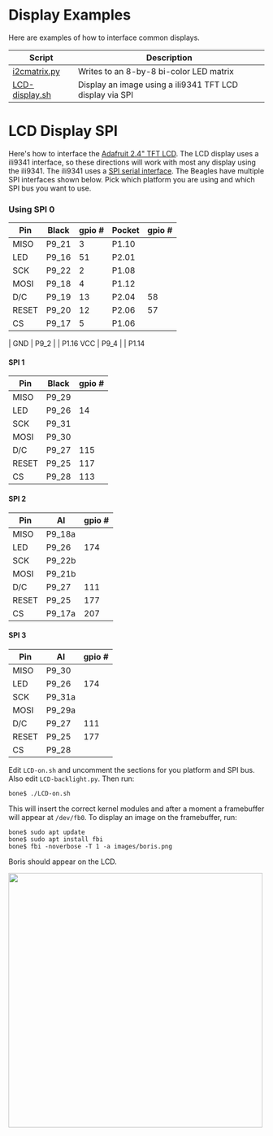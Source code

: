 # Display Examples
Here are examples of how to interface common displays.

Script            | Description
------            | -----------
[i2cmatrix.py](#matrix)     | Writes to an 8-by-8 bi-color LED matrix
[LCD-display.sh](#LCD-Display-SPI)                    | Display an image using a ili9341 TFT LCD display via SPI

# LCD Display SPI

Here's how to interface the [Adafruit 2.4" TFT LCD](https://www.adafruit.com/product/2478).
The LCD display uses a ili9341 interface, so these directions will work with most
any display using the ili9341.  The ili9341 uses a 
[SPI serial interface](https://en.wikipedia.org/wiki/Serial_Peripheral_Interface).
The Beagles have multiple SPI interfaces shown below.  Pick which platform
you are using and which SPI bus you want to use.

### Using SPI 0

Pin     | Black | gpio # | Pocket | gpio #
---     | ----- | ------ | ------ | -----
MISO    | P9_21 | 3      | P1.10  | 
LED     | P9_16 | 51     | P2.01  |
SCK     | P9_22 | 2      | P1.08
MOSI    | P9_18 | 4      | P1.12
D/C     | P9_19 | 13     | P2.04  | 58
RESET   | P9_20 | 12     | P2.06  | 57
CS      | P9_17 | 5      | P1.06
|
GND     | P9_2  |        | P1.16
VCC     | P9_4  |        | P1.14

#### SPI 1
Pin     | Black | gpio # 
---     | ----- | ------ 
MISO    | P9_29 |   
LED     | P9_26 | 14   
SCK     | P9_31 |
MOSI    | P9_30 | 
D/C     | P9_27 | 115
RESET   | P9_25 | 117
CS      | P9_28 | 113

#### SPI 2
Pin     | AI     | gpio # | 
---     | -----  | ------ 
MISO    | P9_18a |        | (Switched from Black)
LED     | P9_26  | 174
SCK     | P9_22b |
MOSI    | P9_21b |        | (Switched from Black)
D/C     | P9_27  | 111
RESET   | P9_25  | 177
CS      | P9_17a | 207

#### SPI 3
Pin     | AI     | gpio # | 
---     | -----  | ------ 
MISO    | P9_30  |        | (Switched from Black)
LED     | P9_26  | 174  
SCK     | P9_31a |
MOSI    | P9_29a |        | (Switched from Black)
D/C     | P9_27  | 111
RESET   | P9_25  | 177
CS      | P9_28  | 

Edit ```LCD-on.sh``` and uncomment the sections for you platform and
SPI bus.  Also edit ```LCD-backlight.py```.  Then run:

```bone$ ./LCD-on.sh```

This will insert the correct kernel modules and after a moment a 
framebuffer will appear at ```/dev/fb0```.  To display an image on the
framebuffer, run:
```
bone$ sudo apt update
bone$ sudo apt install fbi
bone$ fbi -noverbose -T 1 -a images/boris.png
```

Boris should appear on the LCD.

<img src="images/borisLCD.jpg" width="500">

